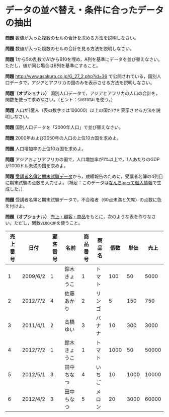 # データの並べ替え・条件に合ったデータの抽出

**問題** 数値が入った複数のセルの合計を求める方法を説明しなさい。

**問題** 数値が入った複数のセルの合計を見る方法を説明しなさい。

**問題** 1から5の乱数でA1からB10を埋め，A列を基準にデータを並び替えなさい。ただし，値が同じ場合はB列を基準にすること。

**問題** http://www.asakura.co.jp/G_27_2.php?id=36 で公開されている，国別人口データで，アジアとアフリカの国のみを表示させる方法を説明しなさい。

**問題（オプショナル）** 国別人口データで，アジアとアフリカの人口の合計を，関数を使って求めなさい。（ヒント：`SUBTOTAL`を使う。）

**問題** 人口が1億人（表の数字では100000）以上の国だけを表示させる方法を説明しなさい。

**問題** 国別人口データを「2000年人口」で並び替えなさい。

**問題** 2000年および2050年の人口の上位10カ国を求めよ。

**問題** 人口増加率の上位10カ国を求めよ。

**問題** アジアおよびアフリカの国で，人口増加率が1%以上で，1人あたりのGDPが1000ドル未満の国を求めよ。

**問題** [受講者名簿と期末試験データ](受講者名簿と期末試験データ.xslx)から，成績報告のために，受講者名簿の4列目に期末試験の点数を入力せよ。（補足：このデータは[なんちゃって個人情報](http://kazina.com/dummy/)で生成した。）

**問題** 受講者名簿と期末試験データで，不合格者（60点未満と欠席）の点数に色を付けよ。

**問題（オプショナル）** [売上・顧客・商品](売上・顧客・商品.xlsx)をもとに，次のような表を作りなさい。ただし，関数`VLOOKUP`を使うこと。

|売上番号|日付|顧客番号|名前|商品番号|商品名|個数|単価|売上|
|--------|----|--------|----|--------|------|----|----|----|
|1 | 2009/6/2 | 1 | 鈴木きょうこ | 1 | トマト | 100 | 50 | 5000|
|2 | 2012/7/2 | 4 | 佐藤あかり | 2 | リンゴ | 5 | 150 | 750|
|3 | 2011/4/1 | 2 | 高橋ゆい | 3 | バナナ | 10 | 300 | 3000|
|4 | 2012/7/2 | 1 | 鈴木きょうこ | 1 | トマト | 1000 | 50 | 50000|
|5 | 2012/5/1 | 3 | 田中ちなつ | 4 | いちご | 10 | 1000 | 10000
|6 | 2012/4/2 | 3 | 田中ちなつ | 5 | メロン | 20 | 3000 | 60000|